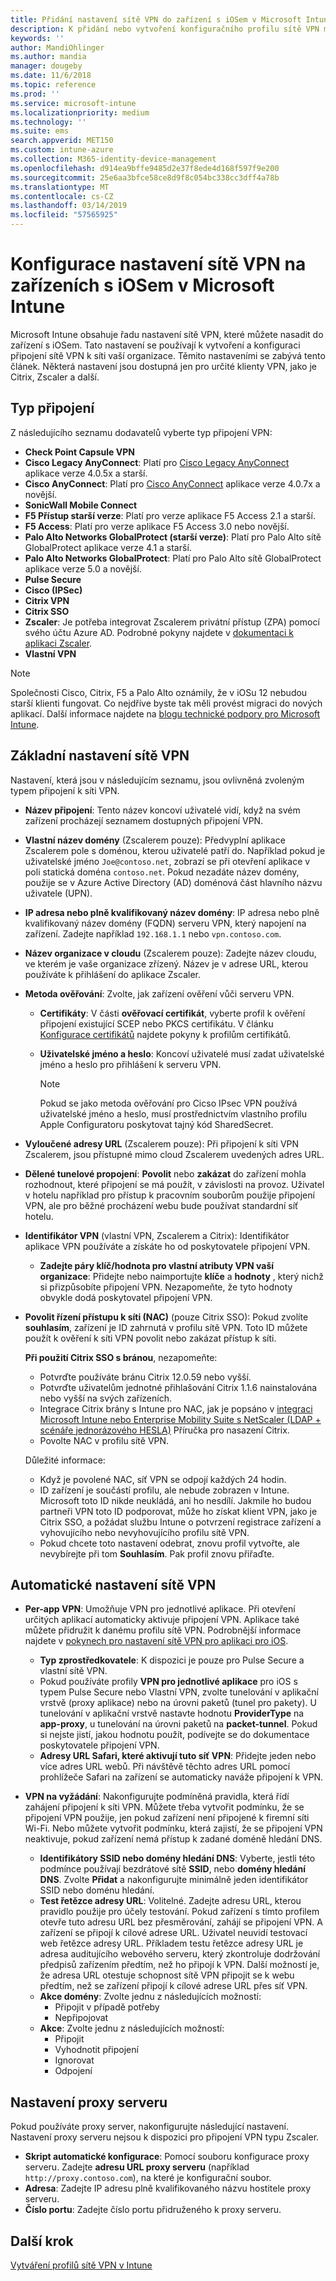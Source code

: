 ```yaml
---
title: Přidání nastavení sítě VPN do zařízení s iOSem v Microsoft Intune – Azure | Microsoft Docs
description: K přidání nebo vytvoření konfiguračního profilu sítě VPN můžete použít nastavení konfigurace virtuální privátní sítě (VPN), která jsou dostupná v Microsoft Intune na zařízeních s iOSem, včetně podrobností o připojení, metod ověřování a děleného tunelového propojení v základním nastavení, nastavení vlastní sítě VPN s identifikátorem, párů klíč-hodnota, nastavení sítě VPN pro jednotlivé aplikace, která zahrnují adresy URL pro Safari, nastavení sítě VPN na vyžádání s SSID a doménami hledání DNS, nastavení proxy, která je potřeba zahrnout do konfiguračního skriptu, nastavení IP adresy nebo plně kvalifikovaného názvu domény a portu TCP.
keywords: ''
author: MandiOhlinger
ms.author: mandia
manager: dougeby
ms.date: 11/6/2018
ms.topic: reference
ms.prod: ''
ms.service: microsoft-intune
ms.localizationpriority: medium
ms.technology: ''
ms.suite: ems
search.appverid: MET150
ms.custom: intune-azure
ms.collection: M365-identity-device-management
ms.openlocfilehash: d914ea9bffe9485d2e37f8ede4d168f597f9e200
ms.sourcegitcommit: 25e6aa3bfce58ce8d9f8c054bc338cc3dff4a78b
ms.translationtype: MT
ms.contentlocale: cs-CZ
ms.lasthandoff: 03/14/2019
ms.locfileid: "57565925"
---
```

# <a name="configure-vpn-settings-on-ios-devices-in-microsoft-intune"></a>Konfigurace nastavení sítě VPN na zařízeních s iOSem v Microsoft Intune

Microsoft Intune obsahuje řadu nastavení sítě VPN, které můžete nasadit do zařízení s iOSem. Tato nastavení se používají k vytvoření a konfiguraci připojení sítě VPN k síti vaší organizace. Těmito nastaveními se zabývá tento článek. Některá nastavení jsou dostupná jen pro určité klienty VPN, jako je Citrix, Zscaler a další.

## <a name="connection-type"></a>Typ připojení

Z následujícího seznamu dodavatelů vyberte typ připojení VPN:

- **Check Point Capsule VPN**
- **Cisco Legacy AnyConnect**: Platí pro [Cisco Legacy AnyConnect](https://itunes.apple.com/app/cisco-legacy-anyconnect/id392790924) aplikace verze 4.0.5x a starší.
- **Cisco AnyConnect**: Platí pro [Cisco AnyConnect](https://itunes.apple.com/app/cisco-anyconnect/id1135064690) aplikace verze 4.0.7x a novější.
- **SonicWall Mobile Connect**
- **F5 Přístup starší verze**: Platí pro verze aplikace F5 Access 2.1 a starší.
- **F5 Access**: Platí pro verze aplikace F5 Access 3.0 nebo novější.
- **Palo Alto Networks GlobalProtect (starší verze)**: Platí pro Palo Alto sítě GlobalProtect aplikace verze 4.1 a starší.
- **Palo Alto Networks GlobalProtect**: Platí pro Palo Alto sítě GlobalProtect aplikace verze 5.0 a novější.
- **Pulse Secure**
- **Cisco (IPSec)**
- **Citrix VPN**
- **Citrix SSO**
- **Zscaler**: Je potřeba integrovat Zscalerem privátní přístup (ZPA) pomocí svého účtu Azure AD. Podrobné pokyny najdete v [dokumentaci k aplikaci Zscaler](https://help.zscaler.com/zpa/configuration-example-microsoft-azure-ad#Azure_UserSSO). 
- **Vlastní VPN**

> [!NOTE]
> Společnosti Cisco, Citrix, F5 a Palo Alto oznámily, že v iOSu 12 nebudou starší klienti fungovat. Co nejdříve byste tak měli provést migraci do nových aplikací. Další informace najdete na [blogu technické podpory pro Microsoft Intune](https://go.microsoft.com/fwlink/?linkid=2013806&clcid=0x409).

## <a name="base-vpn-settings"></a>Základní nastavení sítě VPN

Nastavení, která jsou v následujícím seznamu, jsou ovlivněná zvoleným typem připojení k síti VPN.  

- **Název připojení**: Tento název koncoví uživatelé vidí, když na svém zařízení procházejí seznamem dostupných připojení VPN.
- **Vlastní název domény** (Zscalerem pouze): Předvyplní aplikace Zscalerem pole s doménou, kterou uživatelé patří do. Například pokud je uživatelské jméno `Joe@contoso.net`, zobrazí se při otevření aplikace v poli statická doména `contoso.net`. Pokud nezadáte název domény, použije se v Azure Active Directory (AD) doménová část hlavního názvu uživatele (UPN).
- **IP adresa nebo plně kvalifikovaný název domény**: IP adresa nebo plně kvalifikovaný název domény (FQDN) serveru VPN, který napojení na zařízení. Zadejte například `192.168.1.1` nebo `vpn.contoso.com`.
- **Název organizace v cloudu** (Zscalerem pouze): Zadejte název cloudu, ve kterém je vaše organizace zřízený. Název je v adrese URL, kterou používáte k přihlášení do aplikace Zscaler.  
- **Metoda ověřování**: Zvolte, jak zařízení ověření vůči serveru VPN. 
  - **Certifikáty**: V části **ověřovací certifikát**, vyberte profil k ověření připojení existující SCEP nebo PKCS certifikátu. V článku [Konfigurace certifikátů](certificates-configure.md) najdete pokyny k profilům certifikátů.
  - **Uživatelské jméno a heslo**: Koncoví uživatelé musí zadat uživatelské jméno a heslo pro přihlášení k serveru VPN.  

    > [!NOTE]
    > Pokud se jako metoda ověřování pro Cicso IPsec VPN používá uživatelské jméno a heslo, musí prostřednictvím vlastního profilu Apple Configuratoru poskytovat tajný kód SharedSecret.

- **Vyloučené adresy URL** (Zscalerem pouze): Při připojení k síti VPN Zscalerem, jsou přístupné mimo cloud Zscalerem uvedených adres URL. 

- **Dělené tunelové propojení**: **Povolit** nebo **zakázat** do zařízení mohla rozhodnout, které připojení se má použít, v závislosti na provoz. Uživatel v hotelu například pro přístup k pracovním souborům použije připojení VPN, ale pro běžné procházení webu bude používat standardní síť hotelu.

- **Identifikátor VPN** (vlastní VPN, Zscalerem a Citrix): Identifikátor aplikace VPN používáte a získáte ho od poskytovatele připojení VPN.
  - **Zadejte páry klíč/hodnota pro vlastní atributy VPN vaší organizace**: Přidejte nebo naimportujte **klíče** a **hodnoty** , který nichž si přizpůsobíte připojení VPN. Nezapomeňte, že tyto hodnoty obvykle dodá poskytovatel připojení VPN.

- **Povolit řízení přístupu k síti (NAC)** (pouze Citrix SSO): Pokud zvolíte **souhlasím**, zařízení je ID zahrnutá v profilu sítě VPN. Toto ID můžete použít k ověření k síti VPN povolit nebo zakázat přístup k síti.

  **Při použití Citrix SSO s bránou**, nezapomeňte:

  - Potvrďte používáte bránu Citrix 12.0.59 nebo vyšší.
  - Potvrďte uživatelům jednotné přihlašování Citrix 1.1.6 nainstalována nebo vyšší na svých zařízeních.
  - Integrace Citrix brány s Intune pro NAC, jak je popsáno v [integraci Microsoft Intune nebo Enterprise Mobility Suite s NetScaler (LDAP + scénáře jednorázového HESLA)](https://www.citrix.com/content/dam/citrix/en_us/documents/guide/integrating-microsoft-intune-enterprise-mobility-suite-with-netscaler.pdf) Příručka pro nasazení Citrix.
  - Povolte NAC v profilu sítě VPN.

  Důležité informace:  

  - Když je povolené NAC, síť VPN se odpojí každých 24 hodin.
  - ID zařízení je součástí profilu, ale nebude zobrazen v Intune. Microsoft toto ID nikde neukládá, ani ho nesdílí. Jakmile ho budou partneři VPN toto ID podporovat, může ho získat klient VPN, jako je Citrix SSO, a požádat službu Intune o potvrzení registrace zařízení a vyhovujícího nebo nevyhovujícího profilu sítě VPN.
  - Pokud chcete toto nastavení odebrat, znovu profil vytvořte, ale nevybírejte při tom **Souhlasím**. Pak profil znovu přiřaďte.

## <a name="automatic-vpn-settings"></a>Automatické nastavení sítě VPN

- **Per-app VPN**: Umožňuje VPN pro jednotlivé aplikace. Při otevření určitých aplikací automaticky aktivuje připojení VPN. Aplikace také můžete přidružit k danému profilu sítě VPN. Podrobnější informace najdete v [pokynech pro nastavení sítě VPN pro aplikaci pro iOS](vpn-setting-configure-per-app.md).
  - **Typ zprostředkovatele**: K dispozici je pouze pro Pulse Secure a vlastní sítě VPN.
  - Pokud používáte profily **VPN pro jednotlivé aplikace** pro iOS s typem Pulse Secure nebo Vlastní VPN, zvolte tunelování v aplikační vrstvě (proxy aplikace) nebo na úrovni paketů (tunel pro pakety). U tunelování v aplikační vrstvě nastavte hodnotu **ProviderType** na **app-proxy**, u tunelování na úrovni paketů na **packet-tunnel**. Pokud si nejste jistí, jakou hodnotu použít, podívejte se do dokumentace poskytovatele připojení VPN.
  - **Adresy URL Safari, které aktivují tuto síť VPN**: Přidejte jeden nebo více adres URL webů. Při návštěvě těchto adres URL pomocí prohlížeče Safari na zařízení se automaticky naváže připojení k VPN.

- **VPN na vyžádání**: Nakonfigurujte podmíněná pravidla, která řídí zahájení připojení k síti VPN. Můžete třeba vytvořit podmínku, že se připojení VPN použije, jen pokud zařízení není připojené k firemní síti Wi-Fi. Nebo můžete vytvořit podmínku, která zajistí, že se připojení VPN neaktivuje, pokud zařízení nemá přístup k zadané doméně hledání DNS.

  - **Identifikátory SSID nebo domény hledání DNS**: Vyberte, jestli této podmínce používají bezdrátové sítě **SSID**, nebo **domény hledání DNS**. Zvolte **Přidat** a nakonfigurujte minimálně jeden identifikátor SSID nebo doménu hledání.
  - **Test řetězce adresy URL**: Volitelné. Zadejte adresu URL, kterou pravidlo použije pro účely testování. Pokud zařízení s tímto profilem otevře tuto adresu URL bez přesměrování, zahájí se připojení VPN. A zařízení se připojí k cílové adrese URL. Uživatel neuvidí testovací web řetězce adresy URL. Příkladem testu řetězce adresy URL je adresa auditujícího webového serveru, který zkontroluje dodržování předpisů zařízením předtím, než ho připojí k VPN. Další možností je, že adresa URL otestuje schopnost sítě VPN připojit se k webu předtím, než se zařízení připojí k cílové adrese URL přes síť VPN.
  - **Akce domény**: Zvolte jednu z následujících možností:
    - Připojit v případě potřeby
    - Nepřipojovat
  - **Akce**: Zvolte jednu z následujících možností:
    - Připojit
    - Vyhodnotit připojení
    - Ignorovat
    - Odpojení

## <a name="proxy-settings"></a>Nastavení proxy serveru

Pokud používáte proxy server, nakonfigurujte následující nastavení. Nastavení proxy serveru nejsou k dispozici pro připojení VPN typu Zscaler.  

- **Skript automatické konfigurace**: Pomocí souboru konfigurace proxy serveru. Zadejte **adresu URL proxy serveru** (například `http://proxy.contoso.com`), na které je konfigurační soubor.
- **Adresa**: Zadejte IP adresu plně kvalifikovaného názvu hostitele proxy serveru.
- **Číslo portu**: Zadejte číslo portu přidruženého k proxy serveru.

## <a name="next-step"></a>Další krok
[Vytváření profilů sítě VPN v Intune](vpn-settings-configure.md)  
